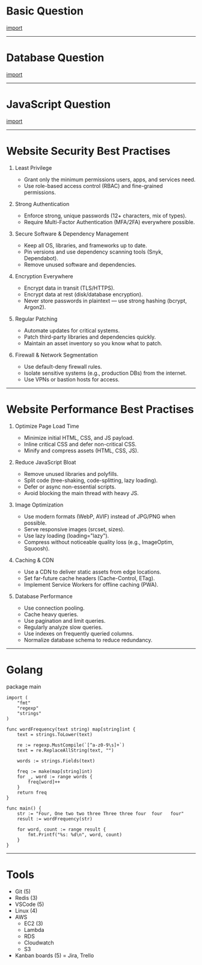 # Basic Question
[import](./basic_solution.md)

---

# Database Question
[import](./database_solution.md)

---

# JavaScript Question
[import](./javascript_solution.md)

---

# Website Security Best Practises
1. Least Privilege
    - Grant only the minimum permissions users, apps, and services need.
    - Use role-based access control (RBAC) and fine-grained permissions.

2. Strong Authentication
    - Enforce strong, unique passwords (12+ characters, mix of types).
    - Require Multi-Factor Authentication (MFA/2FA) everywhere possible.

3. Secure Software & Dependency Management
    - Keep all OS, libraries, and frameworks up to date.
    - Pin versions and use dependency scanning tools (Snyk, Dependabot).
    - Remove unused software and dependencies.

4. Encryption Everywhere
    - Encrypt data in transit (TLS/HTTPS).
    - Encrypt data at rest (disk/database encryption).
    - Never store passwords in plaintext — use strong hashing (bcrypt, Argon2).

5. Regular Patching
    - Automate updates for critical systems.
    - Patch third-party libraries and dependencies quickly.
    - Maintain an asset inventory so you know what to patch.

6. Firewall & Network Segmentation
    - Use default-deny firewall rules.
    - Isolate sensitive systems (e.g., production DBs) from the internet.
    - Use VPNs or bastion hosts for access.

---

# Website Performance Best Practises
1. Optimize Page Load Time
    - Minimize initial HTML, CSS, and JS payload.
    - Inline critical CSS and defer non-critical CSS.
    - Minify and compress assets (HTML, CSS, JS).

2. Reduce JavaScript Bloat
    - Remove unused libraries and polyfills.
    - Split code (tree-shaking, code-splitting, lazy loading).
    - Defer or async non-essential scripts.
    - Avoid blocking the main thread with heavy JS.

3. Image Optimization
    - Use modern formats (WebP, AVIF) instead of JPG/PNG when possible.
    - Serve responsive images (srcset, sizes).
    - Use lazy loading (loading="lazy").
    - Compress without noticeable quality loss (e.g., ImageOptim, Squoosh).

4. Caching & CDN
    - Use a CDN to deliver static assets from edge locations.
    - Set far-future cache headers (Cache-Control, ETag).
    - Implement Service Workers for offline caching (PWA).

5. Database Performance
    - Use connection pooling.
    - Cache heavy queries.
    - Use pagination and limit queries.
    - Regularly analyze slow queries.
    - Use indexes on frequently queried columns.
    - Normalize database schema to reduce redundancy.

---

# Golang
package main
```
import (
	"fmt"
	"regexp"
	"strings"
)

func wordFrequency(text string) map[string]int {
	text = strings.ToLower(text)

	re := regexp.MustCompile(`[^a-z0-9\s]+`)
	text = re.ReplaceAllString(text, "")

	words := strings.Fields(text)

	freq := make(map[string]int)
	for _, word := range words {
		freq[word]++
	}
	return freq
}

func main() {
	str := "Four, One two two three Three three four  four   four"
	result := wordFrequency(str)

	for word, count := range result {
		fmt.Printf("%s: %d\n", word, count)
	}
}
```

---

# Tools
- Git (5)
- Redis (3)
- VSCode (5)
- Linux (4)
- AWS
    - EC2 (3)
    - Lambda
    - RDS
    - Cloudwatch
    - S3
- Kanban boards (5) = Jira, Trello
